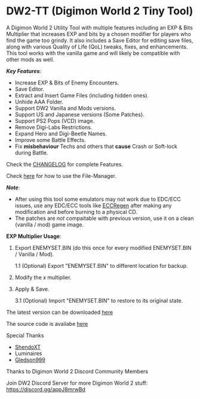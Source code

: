 # DW2-TT (Digimon World 2 Tiny Tool)

A Digimon World 2 Utility Tool with multiple features including an EXP & Bits Multiplier that increases EXP and bits by a chosen modifier for players who find the game too grindy. It also includes a Save Editor for editing save files, along with various Quality of Life (QoL) tweaks, fixes, and enhancements. This tool works with the vanilla game and will likely be compatible with other mods as well.


***Key Features***:
- Increase EXP & Bits of Enemy Encounters.
- Save Editor.
- Extract and Insert Game Files (including hidden ones).
- Unhide AAA Folder.
- Support DW2 Vanilla and Mods versions.
- Support US and Japanese versions (Some Patches).
- Support PS2 Pops (VCD) image.
- Remove Digi-Labs Restrictions.
- Expand Hero and Digi-Beetle Names.
- Improve some Battle Effects.
- Fix **misbehaviour** Techs and others that **cause** Crash or Soft-lock during Battle.


Check the [CHANGELOG](CHANGELOG.md) for complete Features.

Check [here](Documentation/file-manager.md) for how to use the File-Manager.


***Note***:
- After using this tool some emulators may not work due to EDC/ECC issues, use any EDC/ECC tools like [ECCRegen](http://web.tiscali.it/eccregen) after making any modification and before burning to a physical CD.
- The patches are *not* compaitable with previous version, use it on a clean (vanilla / mod) game image.


**EXP Multiplier Usage**:
1. Export ENEMYSET.BIN (do this once for every modified ENEMYSET.BIN / Vanilla / Mod).

    1.1 (Optional) Export "ENEMYSET.BIN" to different location for backup.
2. Modify the x multiplier.
3. Apply & Save.
    
    3.1 (Optional) Import "ENEMYSET.BIN" to restore to its original state.


The latest version can be downloaded [here](https://romhackplaza.org/utilities/dw2-tt-utility)

The source code is availabe [here](https://github.com/acemon33/dw2-tt/)


Special Thanks
- [ShendoXT](https://github.com/ShendoXT)
- Luminaires
- [Gledson999](http://www.retro-jogos.com)

Thanks to Digimon World 2 Discord Community Members

Join DW2 Discord Server for more Digimon World 2 stuff: <https://discord.gg/appJ8mrwBd>